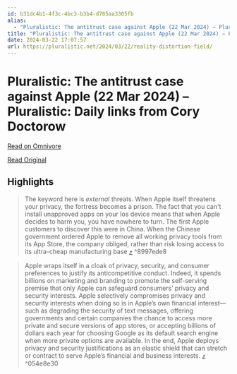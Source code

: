 ```yaml
---
id: b31dc4b1-4f3c-4bc3-b3b4-d785aa3305fb
alias:
  - "Pluralistic: The antitrust case against Apple (22 Mar 2024) – Pluralistic: Daily links from Cory Doctorow"
title: "Pluralistic: The antitrust case against Apple (22 Mar 2024) – Pluralistic: Daily links from Cory Doctorow"
date: 2024-03-22 17:07:57
url: https://pluralistic.net/2024/03/22/reality-distortion-field/
---
```


# Pluralistic: The antitrust case against Apple (22 Mar 2024) – Pluralistic: Daily links from Cory Doctorow

[Read on Omnivore](https://omnivore.app/me/https-pluralistic-net-2024-03-22-reality-distortion-field-18e67222308)

[Read Original](https://pluralistic.net/2024/03/22/reality-distortion-field/)

## Highlights

> The keyword here is _external_ threats. When Apple itself threatens your privacy, the fortress becomes a prison. The fact that you can't install unapproved apps on your Ios device means that when Apple decides to harm you, you have nowhere to turn. The first Apple customers to discover this were in China. When the Chinese government ordered Apple to remove all working privacy tools from its App Store, the company obliged, rather than risk losing access to its ultra-cheap manufacturing base [⤴️](https://omnivore.app/me/https-pluralistic-net-2024-03-22-reality-distortion-field-18e67222308#8997ede8-4559-4a7e-a755-0e3f4a90619d)  ^8997ede8

> Apple wraps itself in a cloak of privacy, security, and consumer preferences to justify its anticompetitive conduct. Indeed, it spends billions on marketing and branding to promote the self-serving premise that only Apple can safeguard consumers’ privacy and security interests. Apple selectively compromises privacy and security interests when doing so is in Apple’s own financial interest—such as degrading the security of text messages, offering governments and certain companies the chance to access more private and secure versions of app stores, or accepting billions of dollars each year for choosing Google as its default search engine when more private options are available. In the end, Apple deploys privacy and security justifications as an elastic shield that can stretch or contract to serve Apple’s financial and business interests. [⤴️](https://omnivore.app/me/https-pluralistic-net-2024-03-22-reality-distortion-field-18e67222308#054e8e30-8168-44dd-b0e4-c151c05e3af3)  ^054e8e30

